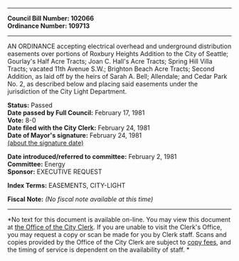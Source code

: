 * * * * *  
  
**Council Bill Number: [](#h0)[](#h2)102066**   
**Ordinance Number: 109713**  
  
* * * * *  
  
AN ORDINANCE accepting electrical overhead and underground distribution easements over portions of Roxbury Heights Addition to the City of Seattle; Gourlay's Half Acre Tracts; Joan C. Hall's Acre Tracts; Spring Hill Villa Tracts; vacated 11th Avenue S.W.; Brighton Beach Acre Tracts; Second Addition, as laid off by the heirs of Sarah A. Bell; Allendale; and Cedar Park No. 2, as described below and placing said easements under the jurisdiction of the City Light Department.  
  
**Status:** Passed   
**Date passed by Full Council:** February 17, 1981   
**Vote:** 8-0   
**Date filed with the City Clerk:** February 24, 1981   
**Date of Mayor's signature:** February 24, 1981   
[(about the signature date)](/~public/approvaldate.htm)   
  
  
**Date introduced/referred to committee:** February 2, 1981   
**Committee:** Energy   
**Sponsor:** EXECUTIVE REQUEST   
  
**Index Terms:** EASEMENTS, CITY-LIGHT  
  
**Fiscal Note:** *(No fiscal note available at this time)*  
  
* * * * *  
  
*No text for this document is available on-line. You may view this document at [the Office of the City Clerk](http://www.seattle.gov/leg/clerk/contactUs.htm). If you are unable to visit the Clerk's Office, you may request a copy or scan be made for you by Clerk staff. Scans and copies provided by the Office of the City Clerk are subject to [copy fees](http://clerk.seattle.gov/~public/clerkfees.htm), and the timing of service is dependent on the availability of staff. *  
  
  
